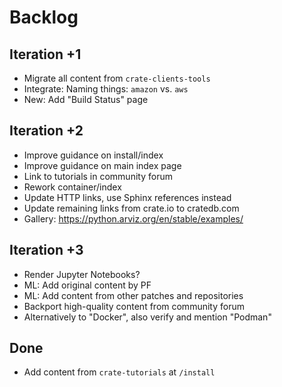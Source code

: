 # Backlog

## Iteration +1
- Migrate all content from `crate-clients-tools`
- Integrate: Naming things: `amazon` vs. `aws`
- New: Add "Build Status" page

## Iteration +2
- Improve guidance on install/index
- Improve guidance on main index page
- Link to tutorials in community forum
- Rework container/index
- Update HTTP links, use Sphinx references instead
- Update remaining links from crate.io to cratedb.com
- Gallery: https://python.arviz.org/en/stable/examples/

## Iteration +3
- Render Jupyter Notebooks?
- ML: Add original content by PF
- ML: Add content from other patches and repositories
- Backport high-quality content from community forum
- Alternatively to "Docker", also verify and mention "Podman"

## Done
- Add content from `crate-tutorials` at `/install`
